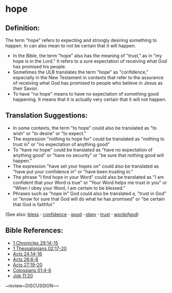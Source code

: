 # hope #

## Definition: ##

The term "hope" refers to expecting and strongly desiring something to happen. In can also mean to not be certain that it will happen. 

* In the Bible, the term "hope" also has the meaning of "trust," as in "my hope is in the Lord." It refers to a sure expectation of receiving what God has promised his people. 
* Sometimes the ULB translates the term "hope" as "confidence," especially in the New Testament in contexts that refer to the assurance of receiving what God has promised to people who believe in Jesus as their Savior.
* To have "no hope" means to have no expectation of something good happening. It means that it is actually very certain that it will not happen.

## Translation Suggestions: ##

* In some contexts, the term "to hope" could also be translated as "to wish" or "to desire" or "to expect."
* The expression "nothing to hope for" could be translated as "nothing to trust in" or "no expectation of anything good"
* To "have no hope" could be translated as "have no expectation of anything good" or "have no security" or "be sure that nothing good will happen."
* The expression "have set your hopes on" could also be translated as "have put your confidence in" or "have been trusting in."
* The phrase "I find hope in your Word" could also be translated as "I am confident that your Word is true" or "Your Word helps me trust in you" or "When I obey your Word, I am certain to be blessed."
* Phrases such as "hope in" God could also be translated a, "trust in God" or "know for sure that God will do what he has promised" or "be certain that God is faithful."

(See also: [bless](../kt/bless.md) **·** [confidence](../kt/confidence.md) **·** [good](../kt/good.md) **·** [obey](../other/obey.md) **·** [trust](../kt/trust.md) **·** [wordofgod](../kt/wordofgod.md))

## Bible References: ##

* [1 Chronicles 29:14-15](https://door43.org/en/bible/notes/1ch/29/14)
* [1 Thessalonians 02:17-20](https://door43.org/en/bible/notes/1th/02/17)
* [Acts 24:14-16](https://door43.org/en/bible/notes/act/24/14)
* [Acts 26:6-8](https://door43.org/en/bible/notes/act/26/06)
* [Acts 27:19-20](https://door43.org/en/bible/notes/act/27/19)
* [Colossians 01:4-6](https://door43.org/en/bible/notes/col/01/04)
* [Job 11:20](https://door43.org/en/bible/notes/job/11/20)

~review~DISCUSSION~~


